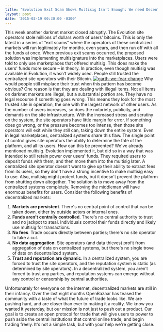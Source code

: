 ```yaml
---
title: "Evolution Exit Scam Shows Multisig Isn't Enough: We need Decentralization" 
layout: post
date: '2015-03-19 00:30:00 -0300'
---
```

        
 This week another darknet market closed abruptly. The Evolution site operators stole millions of dollars worth of users' bitcoins. This is only the latest in a series of “exit scams” where the operators of these centralized markets will run legitimately for months, even years, and then run off with all the funds at once. When previous exit scams occurred, the proposed solution was implementing multisignature into the marketplaces. Users were told to only use marketplaces that offered multisig. This does make the users' funds more secure – in theory. In practice, even though multisig was available in Evolution, it wasn't widely used. People still trusted the centralized site operators with their Bitcoin. [![garth-we-fear-change](https://blog.openbazaar.org/wp-content/uploads/2015/03/garth-we-fear-change.gif)](https://blog.openbazaar.org/wp-content/uploads/2015/03/garth-we-fear-change.gif) Why would people still misplace their trust when this pattern has become obvious? One reason is that they are dealing with illegal items. Not all items on darknet markets are illegal, but a substantial portion are. They have no legal recourse if something goes wrong. This means they look for the most trusted site in operation, the one with the largest network of other users. As the number of users increases, so does the notoriety, publicity, and demands on the site infrastructure. With the increased stress and scrutiny on the system, the site operators have little margin for error. If something does go wrong, or the pressure becomes too intense, then those site operators will exit while they still can, taking down the entire system. Even in legal marketplaces, centralized systems share this flaw. The single point of control gives site operators the ability to determine the fate of the platform, and all its users. How can this be prevented? We've already mentioned multisig. Evolution implemented it, but did so in a way that was intended to still retain power over users' funds. They required users to deposit funds with them, and then move them into the multisig later. A centralized site operator doesn't want to give up their ability to extract fees from its users, so they don't have a strong incentive to make multisig easy to use. Also, multisig might protect funds, but it doesn't prevent the platform from shutting down altogether. The solution is to move away from the centralized systems completely. Removing the middleman will have enormous benefits for users. Consider the following benefits of decentralized markets:

1.  **Markets are persistent**. There's no central point of control that can be taken down, either by outside actors or internal ones.
2.  **Funds aren't centrally controlled**. There's no central authority to trust and no jackpot to steal. Individuals control their funds directly and likely use multisig for transactions.
3.  **No fees**. Trade occurs directly between parties; there's no site operator to take a cut.
4.  **No data aggregation**. Site operators (and data thieves) profit from aggregation of data on centralized systems, but there's no single trove of data on decentralized system.
5.  **Trust and reputation are dynamic**. In a centralized system, you are forced to trust the site operators, and the reputation system is static (as determined by site operators). In a decentralized system, you aren't forced to trust any parties, and reputation systems can emerge without any control or censorship by central authorities.

Unfortunately for everyone on the internet, decentralized markets are still in their infancy. Over the last eight months OpenBazaar has teased the community with a taste of what the future of trade looks like. We are pushing hard, and are closer than ever to making it a reality. We know you wanted it yesterday, but our mission is not just to push out a product. Our goal is to create an open protocol for trade that will give users to power to push aside the central institutions that control online trade, and begin trading freely. It's not a simple task, but with your help we're getting close. 